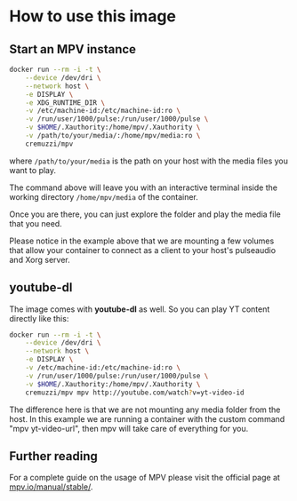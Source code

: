 # How to use this image

## Start an MPV instance

```sh
docker run --rm -i -t \
    --device /dev/dri \
    --network host \
    -e DISPLAY \
    -e XDG_RUNTIME_DIR \
    -v /etc/machine-id:/etc/machine-id:ro \
    -v /run/user/1000/pulse:/run/user/1000/pulse \
    -v $HOME/.Xauthority:/home/mpv/.Xauthority \
    -v /path/to/your/media/:/home/mpv/media:ro \
    cremuzzi/mpv
```

where `/path/to/your/media` is the path on your host with the media files you want to play.

The command above will leave you with an interactive terminal inside the working directory `/home/mpv/media` of the container.

Once you are there, you can just explore the folder and play the media file that you need.

Please notice in the example above that we are mounting a few volumes that allow your container to
connect as a client to your host's pulseaudio and Xorg server.

## youtube-dl

The image comes with **youtube-dl** as well. So you can play YT content directly like this:

```sh
docker run --rm -i -t \
    --device /dev/dri \
    --network host \
    -e DISPLAY \
    -v /etc/machine-id:/etc/machine-id:ro \
    -v /run/user/1000/pulse:/run/user/1000/pulse \
    -v $HOME/.Xauthority:/home/mpv/.Xauthority \
    cremuzzi/mpv mpv http://youtube.com/watch?v=yt-video-id
```

The difference here is that we are not mounting any media folder from the host.
In this example we are running a container with the custom command "mpv yt-video-url", then mpv will take care of everything for you.

## Further reading

For a complete guide on the usage of MPV please visit the official page at [mpv.io/manual/stable/](https://mpv.io/manual/stable/).

